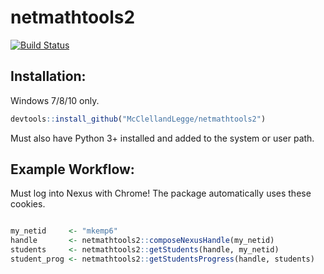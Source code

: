 # netmathtools2

[![Build Status](https://travis-ci.org/McClellandLegge/netmathtools2.svg?branch=master)](https://travis-ci.org/McClellandLegge/netmathtools2)

## Installation:

Windows 7/8/10 only.

```R
devtools::install_github("McClellandLegge/netmathtools2")
```
Must also have Python 3+ installed and added to the system or user path.

## Example Workflow:

Must log into Nexus with Chrome! The package automatically uses these cookies.

```R

my_netid     <- "mkemp6"
handle       <- netmathtools2::composeNexusHandle(my_netid)
students     <- netmathtools2::getStudents(handle, my_netid)
student_prog <- netmathtools2::getStudentsProgress(handle, students)

```
